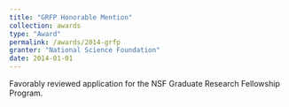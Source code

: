 ```yaml
---
title: "GRFP Honorable Mention"
collection: awards
type: "Award"
permalink: /awards/2014-grfp
granter: "National Science Foundation"
date: 2014-01-01
---
```


Favorably reviewed application for the NSF Graduate Research Fellowship Program.
